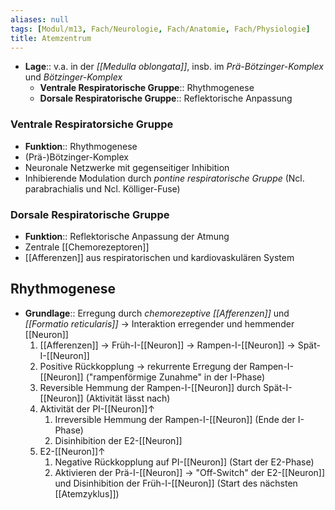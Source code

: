 ```yaml
---
aliases: null
tags: [Modul/m13, Fach/Neurologie, Fach/Anatomie, Fach/Physiologie]
title: Atemzentrum
---
```

- **Lage**:: v.a. in der *[[Medulla oblongata]]*, insb. im *Prä-Bötzinger-Komplex* und *Bötzinger-Komplex*
	- **Ventrale Respiratorische Gruppe**:: Rhythmogenese
	- **Dorsale Respiratorische Gruppe**:: Reflektorische Anpassung

### Ventrale Respiratorsiche Gruppe
- **Funktion**:: Rhythmogenese
- (Prä-)Bötzinger-Komplex
- Neuronale Netzwerke mit gegenseitiger Inhibition
- Inhibierende Modulation durch *pontine respiratorische Gruppe* (Ncl. parabrachialis und Ncl. Kölliger-Fuse)
### Dorsale Respiratorische Gruppe
- **Funktion**:: Reflektorische Anpassung der Atmung
- Zentrale [[Chemorezeptoren]]
- [[Afferenzen]] aus respiratorischen und kardiovaskulären System
## Rhythmogenese
- **Grundlage**:: Erregung durch *chemorezeptive [[Afferenzen]]* und *[[Formatio reticularis]]* -> Interaktion erregender und hemmender [[Neuron]]
	1. [[Afferenzen]] → Früh-I-[[Neuron]] → Rampen-I-[[Neuron]] → Spät-I-[[Neuron]]
	2. Positive Rückkopplung → rekurrente Erregung der Rampen-I-[[Neuron]] ("rampenförmige Zunahme" in der I-Phase)
	3. Reversible Hemmung der Rampen-I-[[Neuron]] durch Spät-I-[[Neuron]] (Aktivität lässt nach)
	4. Aktivität der PI-[[Neuron]]↑
		1. Irreversible Hemmung der Rampen-I-[[Neuron]] (Ende der I-Phase)
		2. Disinhibition der E2-[[Neuron]]
	5. E2-[[Neuron]]↑ 
		1. Negative Rückkopplung auf PI-[[Neuron]] (Start der E2-Phase)
		2. Aktivieren der Prä-I-[[Neuron]] → "Off-Switch" der E2-[[Neuron]] und Disinhibition der Früh-I-[[Neuron]] (Start des nächsten [[Atemzyklus]])